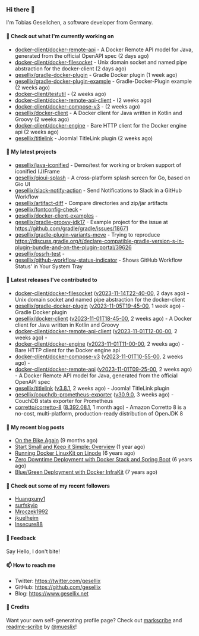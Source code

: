 ### Hi there 👋

I'm Tobias Gesellchen, a software developer from Germany.

#### 👷 Check out what I'm currently working on

- [docker-client/docker-remote-api](https://github.com/docker-client/docker-remote-api) - A Docker Remote API model for Java, generated from the official OpenAPI spec (2 days ago)
- [docker-client/docker-filesocket](https://github.com/docker-client/docker-filesocket) - Unix domain socket and named pipe abstraction for the docker-client (2 days ago)
- [gesellix/gradle-docker-plugin](https://github.com/gesellix/gradle-docker-plugin) - Gradle Docker plugin (1 week ago)
- [gesellix/gradle-docker-plugin-example](https://github.com/gesellix/gradle-docker-plugin-example) - Gradle-Docker-Plugin example (2 weeks ago)
- [docker-client/testutil](https://github.com/docker-client/testutil) -  (2 weeks ago)
- [docker-client/docker-remote-api-client](https://github.com/docker-client/docker-remote-api-client) -  (2 weeks ago)
- [docker-client/docker-compose-v3](https://github.com/docker-client/docker-compose-v3) -  (2 weeks ago)
- [gesellix/docker-client](https://github.com/gesellix/docker-client) - A Docker client for Java written in Kotlin and Groovy (2 weeks ago)
- [docker-client/docker-engine](https://github.com/docker-client/docker-engine) - Bare HTTP client for the Docker engine api (2 weeks ago)
- [gesellix/titlelink](https://github.com/gesellix/titlelink) - Joomla! TitleLink plugin (2 weeks ago)

#### 🌱 My latest projects

- [gesellix/java-iconified](https://github.com/gesellix/java-iconified) - Demo/test for working or broken support of iconified (J)Frame
- [gesellix/gioui-splash](https://github.com/gesellix/gioui-splash) - A cross-platform splash screen for Go, based on Gio UI
- [gesellix/slack-notify-action](https://github.com/gesellix/slack-notify-action) - Send Notifications to Slack in a GitHub Workflow
- [gesellix/artifact-diff](https://github.com/gesellix/artifact-diff) - Compare directories and zip/jar artifacts
- [gesellix/fontconfig-check](https://github.com/gesellix/fontconfig-check) - 
- [gesellix/docker-client-examples](https://github.com/gesellix/docker-client-examples) - 
- [gesellix/gradle-groovy-jdk17](https://github.com/gesellix/gradle-groovy-jdk17) - Example project for the issue at https://github.com/gradle/gradle/issues/18671
- [gesellix/gradle-plugin-variants-mcve](https://github.com/gesellix/gradle-plugin-variants-mcve) - Trying to reproduce https://discuss.gradle.org/t/declare-compatible-gradle-version-s-in-plugin-bundle-and-on-the-plugin-portal/39626
- [gesellix/ossrh-test](https://github.com/gesellix/ossrh-test) - 
- [gesellix/github-workflow-status-indicator](https://github.com/gesellix/github-workflow-status-indicator) - Shows GitHub Workflow Status&#39; in Your System Tray

#### 🔭 Latest releases I've contributed to

- [docker-client/docker-filesocket](https://github.com/docker-client/docker-filesocket) ([v2023-11-14T22-40-00](https://github.com/docker-client/docker-filesocket/releases/tag/v2023-11-14T22-40-00), 2 days ago) - Unix domain socket and named pipe abstraction for the docker-client
- [gesellix/gradle-docker-plugin](https://github.com/gesellix/gradle-docker-plugin) ([v2023-11-05T19-45-00](https://github.com/gesellix/gradle-docker-plugin/releases/tag/v2023-11-05T19-45-00), 1 week ago) - Gradle Docker plugin
- [gesellix/docker-client](https://github.com/gesellix/docker-client) ([v2023-11-01T18-45-00](https://github.com/gesellix/docker-client/releases/tag/v2023-11-01T18-45-00), 2 weeks ago) - A Docker client for Java written in Kotlin and Groovy
- [docker-client/docker-remote-api-client](https://github.com/docker-client/docker-remote-api-client) ([v2023-11-01T12-00-00](https://github.com/docker-client/docker-remote-api-client/releases/tag/v2023-11-01T12-00-00), 2 weeks ago) - 
- [docker-client/docker-engine](https://github.com/docker-client/docker-engine) ([v2023-11-01T11-00-00](https://github.com/docker-client/docker-engine/releases/tag/v2023-11-01T11-00-00), 2 weeks ago) - Bare HTTP client for the Docker engine api
- [docker-client/docker-compose-v3](https://github.com/docker-client/docker-compose-v3) ([v2023-11-01T10-55-00](https://github.com/docker-client/docker-compose-v3/releases/tag/v2023-11-01T10-55-00), 2 weeks ago) - 
- [docker-client/docker-remote-api](https://github.com/docker-client/docker-remote-api) ([v2023-11-01T09-25-00](https://github.com/docker-client/docker-remote-api/releases/tag/v2023-11-01T09-25-00), 2 weeks ago) - A Docker Remote API model for Java, generated from the official OpenAPI spec
- [gesellix/titlelink](https://github.com/gesellix/titlelink) ([v3.8.1](https://github.com/gesellix/titlelink/releases/tag/v3.8.1), 2 weeks ago) - Joomla! TitleLink plugin
- [gesellix/couchdb-prometheus-exporter](https://github.com/gesellix/couchdb-prometheus-exporter) ([v30.9.0](https://github.com/gesellix/couchdb-prometheus-exporter/releases/tag/v30.9.0), 3 weeks ago) - CouchDB stats exporter for Prometheus
- [corretto/corretto-8](https://github.com/corretto/corretto-8) ([8.392.08.1](https://github.com/corretto/corretto-8/releases/tag/8.392.08.1), 1 month ago) - Amazon Corretto 8 is a no-cost, multi-platform, production-ready distribution of OpenJDK 8

#### 📜 My recent blog posts

- [On the Bike Again](https://www.gesellix.net/post/on-the-bike-again/) (9 months ago)
- [Start Small and Keep it Simple: Overview](https://www.gesellix.net/post/start-small-keep-it-simple-overview/) (1 year ago)
- [Running Docker LinuxKit on Linode](https://www.gesellix.net/post/running-docker-linuxkit-on-linode/) (6 years ago)
- [Zero Downtime Deployment with Docker Stack and Spring Boot](https://www.gesellix.net/post/zero-downtime-deployment-with-docker-stack-and-spring-boot/) (6 years ago)
- [Blue/Green Deployment with Docker InfraKit](https://www.gesellix.net/post/blue-green-deployment-with-docker-infrakit/) (7 years ago)



#### 👯 Check out some of my recent followers

- [Huangxuny1](https://github.com/Huangxuny1)
- [surfskyio](https://github.com/surfskyio)
- [Mroczek1992](https://github.com/Mroczek1992)
- [jkuelheim](https://github.com/jkuelheim)
- [Insecure88](https://github.com/Insecure88)

#### 💬 Feedback

Say Hello, I don't bite!

#### 📫 How to reach me

- Twitter: https://twitter.com/gesellix
- GitHub: https://github.com/gesellix
- Blog: https://www.gesellix.net

#### 🙇 Credits

Want your own self-generating profile page? Check out [markscribe](https://github.com/muesli/markscribe)
and [readme-scribe](https://github.com/muesli/readme-scribe) by [@mueslix](https://twitter.com/mueslix)!
